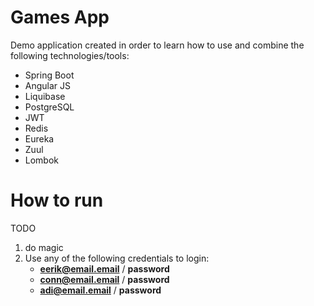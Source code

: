 # Games App

Demo application created in order to learn how to use and combine the following technologies/tools:
* Spring Boot
* Angular JS
* Liquibase
* PostgreSQL
* JWT
* Redis
* Eureka
* Zuul
* Lombok

# How to run
TODO
1) do magic
2) Use any of the following credentials to login:
    * **eerik@email.email** / **password**
    * **conn@email.email** / **password**
    * **adi@email.email** / **password**
